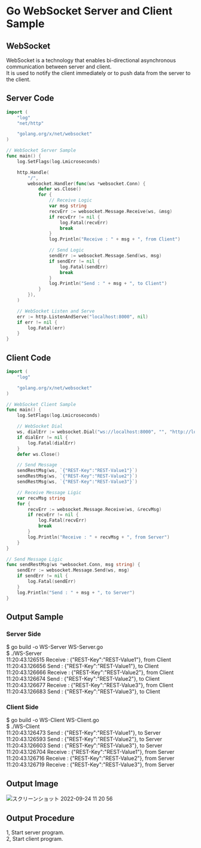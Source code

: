 # Go WebSocket Server and Client Sample

## WebSocket
WebSocket is a technology that enables bi-directional asynchronous communication between server and client.  
It is used to notify the client immediately or to push data from the server to the client.  

## Server Code
```Go
import (
	"log"
	"net/http"

	"golang.org/x/net/websocket"
)

// WebSocket Server Sample
func main() {
	log.SetFlags(log.Lmicroseconds)

	http.Handle(
		"/",
		websocket.Handler(func(ws *websocket.Conn) {
			defer ws.Close()
			for {
				// Receive Logic
				var msg string
				recvErr := websocket.Message.Receive(ws, &msg)
				if recvErr != nil {
					log.Fatal(recvErr)
					break
				}
				log.Println("Receive : " + msg + ", from Client")

				// Send Logic
				sendErr := websocket.Message.Send(ws, msg)
				if sendErr != nil {
					log.Fatal(sendErr)
					break
				}
				log.Println("Send : " + msg + ", to Client")
			}
		}),
	)

	// WebSocket Listen and Serve
	err := http.ListenAndServe("localhost:8000", nil)
	if err != nil {
		log.Fatal(err)
	}
}
```

## Client Code
```Go
import (
	"log"

	"golang.org/x/net/websocket"
)

// WebSocket Client Sample
func main() {
	log.SetFlags(log.Lmicroseconds)

	// WebSocket Dial
	ws, dialErr := websocket.Dial("ws://localhost:8000", "", "http://localhost:8000")
	if dialErr != nil {
		log.Fatal(dialErr)
	}
	defer ws.Close()

	// Send Message
	sendRestMsg(ws, `{"REST-Key":"REST-Value1"}`)
	sendRestMsg(ws, `{"REST-Key":"REST-Value2"}`)
	sendRestMsg(ws, `{"REST-Key":"REST-Value3"}`)

	// Receive Message Ligic
	var recvMsg string
	for {
		recvErr := websocket.Message.Receive(ws, &recvMsg)
		if recvErr != nil {
			log.Fatal(recvErr)
			break
		}
		log.Println("Receive : " + recvMsg + ", from Server")
	}
}

// Send Message Ligic
func sendRestMsg(ws *websocket.Conn, msg string) {
	sendErr := websocket.Message.Send(ws, msg)
	if sendErr != nil {
		log.Fatal(sendErr)
	}
	log.Println("Send : " + msg + ", to Server")
}

```

## Output Sample
### Server Side
$ go build -o WS-Server WS-Server.go  
$ ./WS-Server  
11:20:43.126515 Receive : {"REST-Key":"REST-Value1"}, from Client  
11:20:43.126656 Send : {"REST-Key":"REST-Value1"}, to Client  
11:20:43.126666 Receive : {"REST-Key":"REST-Value2"}, from Client  
11:20:43.126674 Send : {"REST-Key":"REST-Value2"}, to Client  
11:20:43.126677 Receive : {"REST-Key":"REST-Value3"}, from Client  
11:20:43.126683 Send : {"REST-Key":"REST-Value3"}, to Client  
### Client Side
$ go build -o WS-Client WS-Client.go  
$ ./WS-Client  
11:20:43.126473 Send : {"REST-Key":"REST-Value1"}, to Server  
11:20:43.126593 Send : {"REST-Key":"REST-Value2"}, to Server  
11:20:43.126603 Send : {"REST-Key":"REST-Value3"}, to Server  
11:20:43.126704 Receive : {"REST-Key":"REST-Value1"}, from Server  
11:20:43.126716 Receive : {"REST-Key":"REST-Value2"}, from Server  
11:20:43.126719 Receive : {"REST-Key":"REST-Value3"}, from Server 

## Output Image
![スクリーンショット 2022-09-24 11 20 56](https://user-images.githubusercontent.com/36861752/192076607-a64cb7c2-953e-4a6f-b569-09930e9627ca.png)

## Output Procedure
1, Start server program.  
2, Start client program.  
